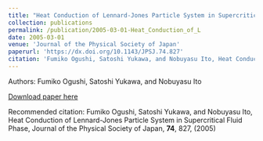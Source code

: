 ```yaml
---
title: "Heat Conduction of Lennard-Jones Particle System in Supercritical Fluid Phase"
collection: publications
permalink: /publication/2005-03-01-Heat_Conduction_of_L
date: 2005-03-01
venue: 'Journal of the Physical Society of Japan'
paperurl: 'https://dx.doi.org/10.1143/JPSJ.74.827'
citation: 'Fumiko Ogushi, Satoshi Yukawa, and Nobuyasu Ito, Heat Conduction of Lennard-Jones Particle System in Supercritical Fluid Phase, Journal of the Physical Society of Japan, <b>74</b>, 827, (2005)'
---
```


Authors: Fumiko Ogushi, Satoshi Yukawa, and Nobuyasu Ito


<a href='https://dx.doi.org/10.1143/JPSJ.74.827'>Download paper here</a>

Recommended citation: Fumiko Ogushi, Satoshi Yukawa, and Nobuyasu Ito, Heat Conduction of Lennard-Jones Particle System in Supercritical Fluid Phase, Journal of the Physical Society of Japan, <b>74</b>, 827, (2005)